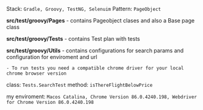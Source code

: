 Stack: `Gradle, Groovy, TestNG, Selenuim`
Pattern: `PageObject`

**src/test/groovy/Pages** - contains Pageobject clases and also a Base page class

**src/test/groovy/Tests** - contains Test plan with tests

**src/test/groovy/Utils** - contains configurations for search params and configuration for enviroment and url

`- To run tests you need a compatible chrome driver for your local chrome browser version`

class: `Tests.SearchTest` method: `isThereFlightBelowPrice`

my enviroment: `Macos Catalina, Chrome Version 86.0.4240.198, Webdriver for Chrome Version 86.0.4240.198`
